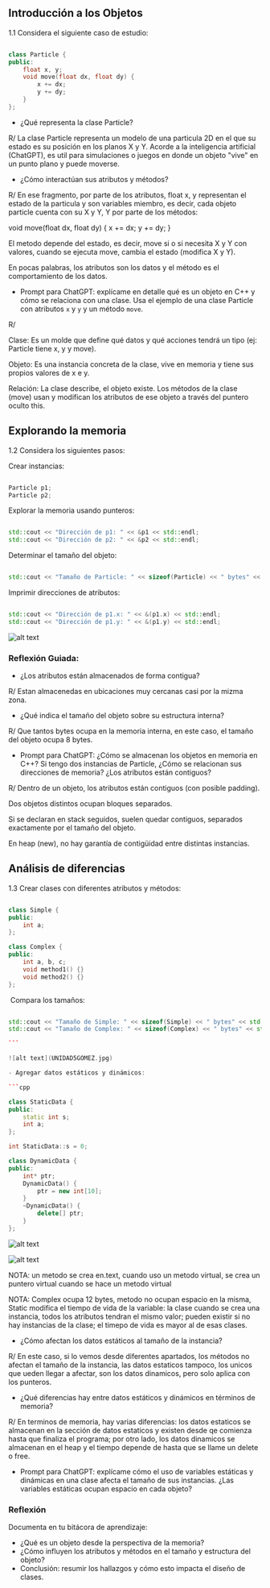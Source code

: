 ## Introducción a los Objetos

1.1 Considera el siguiente caso de estudio:

```cpp

class Particle {
public:
    float x, y;
    void move(float dx, float dy) {
        x += dx;
        y += dy;
    }
};

```

- ¿Qué representa la clase Particle?

R/ La clase Particle representa un modelo de una particula 2D en el que su estado es su posición en los planos X y Y. Acorde a la inteligencia artificial (ChatGPT), es util para simulaciones o juegos en donde un objeto "vive" en un punto plano y puede moverse.

- ¿Cómo interactúan sus atributos y métodos?

R/ En ese fragmento, por parte de los atributos, float x, y representan el estado de la particula y son variables miembro, es decir, cada objeto particle cuenta con su X y Y,
Y por parte de los métodos:

void move(float dx, float dy) {
    x += dx;
    y += dy;
}

El metodo depende del estado, es decir, move si o si necesita X y Y con valores, cuando se ejecuta move, cambia el estado (modifica X y Y).

En pocas palabras, los atributos son los datos y el método es el comportamiento de los datos.

- Prompt para ChatGPT: explícame en detalle qué es un objeto en C++ y cómo se relaciona con una clase. Usa el ejemplo de una clase Particle con atributos `x` y `y` y un método `move`.

R/

Clase: Es un molde que define qué datos y qué acciones tendrá un tipo (ej: Particle tiene x, y y move).

Objeto: Es una instancia concreta de la clase, vive en memoria y tiene sus propios valores de x e y.

Relación: La clase describe, el objeto existe. Los métodos de la clase (move) usan y modifican los atributos de ese objeto a través del puntero oculto this.

## Explorando la memoria

1.2 Considera los siguientes pasos:

Crear instancias:

```cpp

Particle p1;
Particle p2;

```

Explorar la memoria usando punteros:

```cpp

std::cout << "Dirección de p1: " << &p1 << std::endl;
std::cout << "Dirección de p2: " << &p2 << std::endl;

```

Determinar el tamaño del objeto:

```cpp

std::cout << "Tamaño de Particle: " << sizeof(Particle) << " bytes" << std::endl;

```

Imprimir direcciones de atributos:

```cpp

std::cout << "Dirección de p1.x: " << &(p1.x) << std::endl;
std::cout << "Dirección de p1.y: " << &(p1.y) << std::endl;

```

![alt text](UNIDAD5ESPITIA.jpg)

### Reflexión Guiada:

- ¿Los atributos están almacenados de forma contigua?

R/ Estan almacenedas en ubicaciones muy cercanas casi por la mizma zona.

- ¿Qué indica el tamaño del objeto sobre su estructura interna?

R/ Que tantos bytes ocupa en la memoria interna, en este caso, el tamaño del objeto ocupa 8 bytes.

- Prompt para ChatGPT: ¿Cómo se almacenan los objetos en memoria en C++? Si tengo dos instancias de Particle, ¿Cómo se relacionan sus direcciones de memoria? ¿Los atributos están contiguos?

R/ Dentro de un objeto, los atributos están contiguos (con posible padding).

Dos objetos distintos ocupan bloques separados.

Si se declaran en stack seguidos, suelen quedar contiguos, separados exactamente por el tamaño del objeto.

En heap (new), no hay garantía de contigüidad entre distintas instancias.

## Análisis de diferencias

1.3 Crear clases con diferentes atributos y métodos:

```cpp

class Simple {
public:
    int a;
};

class Complex {
public:
    int a, b, c;
    void method1() {}
    void method2() {}
};

```
​
Compara los tamaños:

```cpp

std::cout << "Tamaño de Simple: " << sizeof(Simple) << " bytes" << std::endl;
std::cout << "Tamaño de Complex: " << sizeof(Complex) << " bytes" << std::endl;

```​

![alt text](UNIDAD5GOMEZ.jpg)

- Agregar datos estáticos y dinámicos:

```cpp

class StaticData {
public:
    static int s;
    int a;
};

int StaticData::s = 0;

class DynamicData {
public:
    int* ptr;
    DynamicData() {
        ptr = new int[10];
    }
    ~DynamicData() {
        delete[] ptr;
    }
};

```

![alt text](CAPTURA545960.png)

![alt text](DIRECCIONES545960.png) 

NOTA: un metodo se crea en.text, cuando uso un metodo virtual, se crea un puntero virtual cuando se hace un metodo virtual

NOTA: Complex ocupa 12 bytes, metodo no ocupan espacio en la misma, Static modifica el tiempo de vida de la variable: la clase cuando se crea una instancia, todos los atributos tendran el mismo valor; pueden existir si no hay instancias de la clase; el timepo de vida es mayor al de esas clases.

- ¿Cómo afectan los datos estáticos al tamaño de la instancia?

R/ En este caso, si lo vemos desde diferentes apartados, los métodos no afectan el tamaño de la instancia, las datos estaticos tampoco, los unicos que ueden llegar a afectar, son los datos dinamicos, pero solo aplica con los punteros.

- ¿Qué diferencias hay entre datos estáticos y dinámicos en términos de memoria?

R/ En terminos de memoria, hay varias diferencias: los datos estaticos se almacenan en la sección de datos estaticos y existen desde qe comienza hasta que finaliza el programa; por otro lado, los datos dinamicos se almacenan en el heap y el tiempo depende de hasta que se llame un delete o free.

- Prompt para ChatGPT: explícame cómo el uso de variables estáticas y dinámicas en una clase afecta el tamaño de sus instancias. ¿Las variables estáticas ocupan espacio en cada objeto?

### Reflexión

Documenta en tu bitácora de aprendizaje:

- ¿Qué es un objeto desde la perspectiva de la memoria?
- ¿Cómo influyen los atributos y métodos en el tamaño y estructura del objeto?
- Conclusión: resumir los hallazgos y cómo esto impacta el diseño de clases.